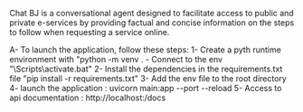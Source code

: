 Chat BJ is a conversational agent designed to facilitate access to public and private e-services by providing factual and concise information on the steps to follow when requesting a service online.

A- To launch the application, follow these steps:
1- Create a pyth runtime environment with "python -m venv <envname>. - Connect to the env "<envname>\Scripts\activate.bat"
2- Install the dependencies in the requirements.txt file "pip install -r requirements.txt"
3- Add the env file to the root directory
4- launch the application : uvicorn main:app --port <port> --reload
5- Access to api documentation : http://localhost:<port>/docs